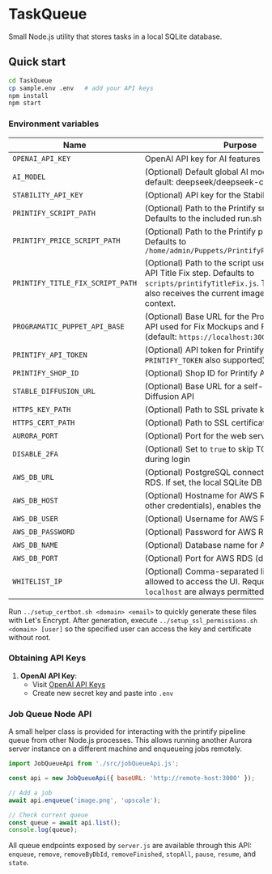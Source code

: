 # TaskQueue

Small Node.js utility that stores tasks in a local SQLite database.

## Quick start
```bash
cd TaskQueue
cp sample.env .env   # add your API keys
npm install
npm start
```

### Environment variables

| Name             | Purpose                                               |
| ---------------- | ----------------------------------------------------- |
| `OPENAI_API_KEY` | OpenAI API key for AI features ([get here](https://platform.openai.com/api-keys)) |
| `AI_MODEL`   | (Optional) Default global AI model (overrides DB, default: deepseek/deepseek-chat) |
| `STABILITY_API_KEY` | (Optional) API key for the Stability AI upscaler |
| `PRINTIFY_SCRIPT_PATH` | (Optional) Path to the Printify submission script. Defaults to the included run.sh |
| `PRINTIFY_PRICE_SCRIPT_PATH` | (Optional) Path to the Printify price update script. Defaults to `/home/admin/Puppets/PrintifyPricePuppet/run.sh` |
| `PRINTIFY_TITLE_FIX_SCRIPT_PATH` | (Optional) Path to the script used for the Printify API Title Fix step. Defaults to `scripts/printifyTitleFix.js`. The script now also receives the current image title for additional context. |
| `PROGRAMATIC_PUPPET_API_BASE` | (Optional) Base URL for the ProgramaticPuppet API used for Fix Mockups and Finalize steps (default: `https://localhost:3005`) |
| `PRINTIFY_API_TOKEN` | (Optional) API token for Printify REST API (legacy `PRINTIFY_TOKEN` also supported) |
| `PRINTIFY_SHOP_ID` | (Optional) Shop ID for Printify API requests |
| `STABLE_DIFFUSION_URL` | (Optional) Base URL for a self-hosted Stable Diffusion API |
| `HTTPS_KEY_PATH` | (Optional) Path to SSL private key for HTTPS |
| `HTTPS_CERT_PATH` | (Optional) Path to SSL certificate for HTTPS |
| `AURORA_PORT` | (Optional) Port for the web server (default: 3000) |
| `DISABLE_2FA` | (Optional) Set to `true` to skip TOTP verification during login |
| `AWS_DB_URL` | (Optional) PostgreSQL connection string for AWS RDS. If set, the local SQLite DB is ignored |
| `AWS_DB_HOST` | (Optional) Hostname for AWS RDS. If set (with other credentials), enables the RDS integration |
| `AWS_DB_USER` | (Optional) Username for AWS RDS |
| `AWS_DB_PASSWORD` | (Optional) Password for AWS RDS |
| `AWS_DB_NAME` | (Optional) Database name for AWS RDS |
| `AWS_DB_PORT` | (Optional) Port for AWS RDS (default: 5432) |
| `WHITELIST_IP` | (Optional) Comma-separated list of IP addresses allowed to access the UI. Requests from `localhost` are always permitted |

Run `../setup_certbot.sh <domain> <email>` to quickly generate these files with
Let's Encrypt. After generation, execute `../setup_ssl_permissions.sh <domain> [user]`
so the specified user can access the key and certificate without root.

### Obtaining API Keys
1. **OpenAI API Key**:
   - Visit [OpenAI API Keys](https://platform.openai.com/api-keys)
   - Create new secret key and paste into `.env`


### Job Queue Node API
A small helper class is provided for interacting with the printify pipeline queue from other Node.js processes. This allows running another Aurora server instance on a different machine and enqueueing jobs remotely.

```javascript
import JobQueueApi from './src/jobQueueApi.js';

const api = new JobQueueApi({ baseURL: 'http://remote-host:3000' });

// Add a job
await api.enqueue('image.png', 'upscale');

// Check current queue
const queue = await api.list();
console.log(queue);
```

All queue endpoints exposed by `server.js` are available through this API: `enqueue`, `remove`, `removeByDbId`, `removeFinished`, `stopAll`, `pause`, `resume`, and `state`.
